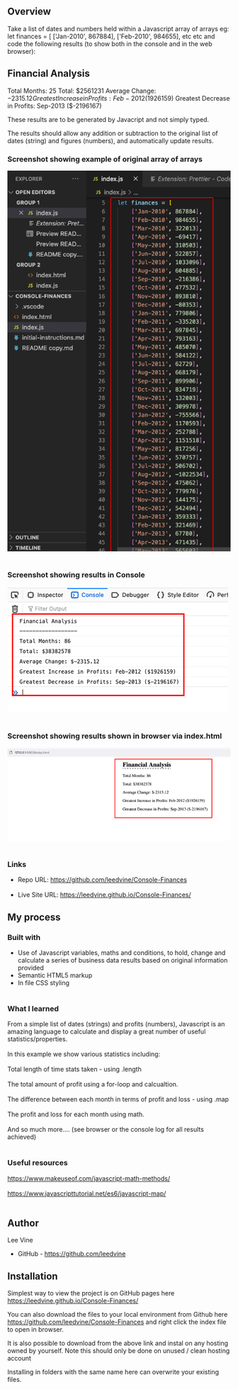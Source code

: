 ## Overview

Take a list of dates and numbers held within a Javascript array of arrays
eg: let finances = [
    ['Jan-2010', 867884],
    ['Feb-2010', 984655], etc etc
and code the following results (to show both in the console and in the web browser):

Financial Analysis
----------------------------
Total Months: 25
Total: $2561231
Average  Change: $-2315.12
Greatest Increase in Profits: Feb-2012 ($1926159)
Greatest Decrease in Profits: Sep-2013 ($-2196167)

These results are to be generated by Javacript and not simply typed.

The results should allow any addition or subtraction to the original list of dates (string) and figures (numbers), and automatically update results.

### Screenshot showing example of original array of arrays

![](./images/Screenshot%202022-12-20%20at%2014.05.13.jpg)
<br><br>

### Screenshot showing results in Console
![](./images/Screenshot%202022-12-20%20at%2014.04.56.jpg)
<br><br>

### Screenshot showing results shown in browser via index.html
![](./images/Screenshot%202022-12-20%20at%2014.04.46.jpg)
<br><br>

### Links

- Repo URL: https://github.com/leedvine/Console-Finances
<br><br>
- Live Site URL: https://leedvine.github.io/Console-Finances/

## My process

### Built with

- Use of Javascript variables, maths and conditions, to hold, change and calculate a series of business data results based on original information provided
- Semantic HTML5 markup
- In file CSS styling
<br><br>
### What I learned

From a simple list of dates (strings) and profits (numbers), Javascript is an amazing language to calculate and display a great number of useful statistics/properties. 
<br><br>
In this example we show various statistics including:
<br><br>
Total length of time stats taken - using .length
<br><br>
The total amount of profit using a for-loop and calcualtion.
<br><br>
The difference between each month in terms of profit and loss - using .map
<br><br>
The profit and loss for each month using math.
<br><br>
And so much more.... (see browser or the console log for all results achieved)
<br><br>
### Useful resources

https://www.makeuseof.com/javascript-math-methods/
<br><br>
https://www.javascripttutorial.net/es6/javascript-map/
<br><br>
## Author
  Lee Vine
- GitHub - https://github.com/leedvine

## Installation

Simplest way to view the project is on GitHub pages here https://leedvine.github.io/Console-Finances/

You can also download the files to your local environment from Github here https://github.com/leedvine/Console-Finances and right click the index file to open in browser.

It is also possible to download from the above link and instal on any hosting owned by yourself. Note this should only be done on unused / clean hosting account 

Installing in folders with the same name here can overwrite your existing files.

